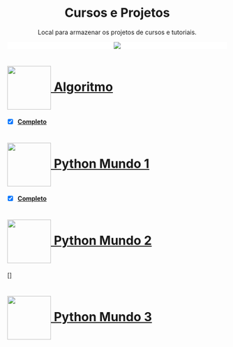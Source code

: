 <div align="center"> 
   <h1 align="center" > 
      Cursos e Projetos 
      </h1> 
</div>

<div align="center"> 
   <p align="center">      
   Local para armazenar os projetos de cursos e tutoriais. 
   </p> 
</div>

<div align="center" style="background: white">
   <a href="https://github.com/llRedXD/Cursos/tree/main/CursoEmVideo">
   <img src="https://www.cursoemvideo.com/wp-content/uploads/2019/08/cursoemvideo-logo.png" />
</div>

 
<h1 alt="Algoritimo"> 
   <a href="https://github.com/llRedXD/Cursos/tree/main/CursoEmVideo/Algoritimo"> 
   <img  align="center" height="100" width="100" src="https://www.cursoemvideo.com/wp-content/uploads/bb-plugin/cache/algoritmos-circle-cbeb3e4b5b7b763c5c83ac7e40d488b3-5d48cb37edbef.jpg"/> 
   Algoritmo
</h1>

* [x] __Completo__


<h1 alt="Mundo1"> 
   <a href="https://github.com/Miguel-ectil/Cursos/tree/main/CursoEmVideo/mundo_1"> 
   <img  align="center" height="100" width="100" src="https://www.cursoemvideo.com/wp-content/uploads/2019/09/Python3%E2%80%93Mundo1.png"/>
   Python Mundo 1
</h1>


* [x] __Completo__


<h1 alt="Mundo2"> 
   <a href="https://github.com/Miguel-ectil/Cursos/tree/main/CursoEmVideo/mundo_2"> 
   <img  align="center" height="100" width="100" src="https://www.cursoemvideo.com/wp-content/uploads/2019/09/Python3%E2%80%93Mundo2.png"/>
   Python Mundo 2
</h1>

[] 


<h1 alt="Mundo3"> 
   <a href="https://github.com/Miguel-ectil/Cursos/tree/main/CursoEmVideo/mundo_3"> 
   <img  align="center" height="100" width="100" src="https://www.cursoemvideo.com/wp-content/uploads/2019/09/Python3%E2%80%93Mundo3.png"/>
   Python Mundo 3
</h1>

